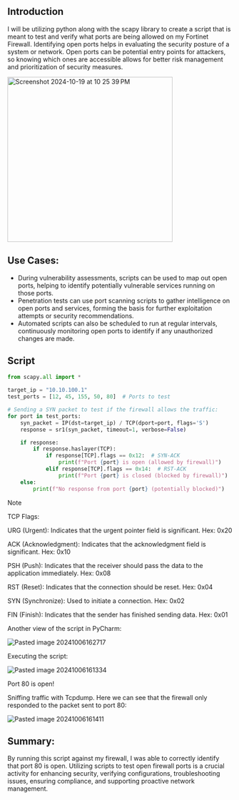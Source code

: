 ## Introduction

I will be utilizing python along with the scapy library to create a script that is meant to test and verify what ports are being allowed on my Fortinet Firewall. Identifying open ports helps in evaluating the security posture of a system or network. Open ports can be potential entry points for attackers, so knowing which ones are accessible allows for better risk management and prioritization of security measures.

<img width="370" alt="Screenshot 2024-10-19 at 10 25 39 PM" src="https://github.com/user-attachments/assets/7e1434c5-79f4-45e4-a8ff-4ec6ddb066d6">

## Use Cases:

+ During vulnerability assessments, scripts can be used to map out open ports, helping to identify potentially vulnerable services running on those ports.
+ Penetration tests can use port scanning scripts to gather intelligence on open ports and services, forming the basis for further exploitation attempts or security recommendations.
+ Automated scripts can also be scheduled to run at regular intervals, continuously monitoring open ports to identify if any unauthorized changes are made.

## Script

```python
from scapy.all import *

target_ip = "10.10.100.1"
test_ports = [12, 45, 155, 50, 80]  # Ports to test

# Sending a SYN packet to test if the firewall allows the traffic:
for port in test_ports:
    syn_packet = IP(dst=target_ip) / TCP(dport=port, flags='S')
    response = sr1(syn_packet, timeout=1, verbose=False)

    if response:
        if response.haslayer(TCP):
            if response[TCP].flags == 0x12:  # SYN-ACK
                print(f"Port {port} is open (allowed by firewall)")
            elif response[TCP].flags == 0x14:  # RST-ACK
                print(f"Port {port} is closed (blocked by firewall)")
    else:
        print(f"No response from port {port} (potentially blocked)")

```

> [!NOTE]
> 
> TCP Flags:
> 
> URG (Urgent): Indicates that the urgent pointer field is significant.
> Hex: 0x20
> 
> ACK (Acknowledgment): Indicates that the acknowledgment field is significant.
> Hex: 0x10
>
> PSH (Push): Indicates that the receiver should pass the data to the application immediately.
> Hex: 0x08
>
> RST (Reset): Indicates that the connection should be reset.
>Hex: 0x04
>
> SYN (Synchronize): Used to initiate a connection.
> Hex: 0x02
>
> FIN (Finish): Indicates that the sender has finished sending data.
> Hex: 0x01

Another view of the script in PyCharm:

![Pasted image 20241006162717](https://github.com/user-attachments/assets/16a6a7c0-4b0a-4a8f-b7ba-7cf87c8dab37)

Executing the script:

![Pasted image 20241006161334](https://github.com/user-attachments/assets/13db4237-c0f1-4987-8cbc-7c155608ce1f)

Port 80 is open!

Sniffing traffic with Tcpdump. Here we can see that the firewall only responded to the packet sent to port 80:

![Pasted image 20241006161411](https://github.com/user-attachments/assets/aadc0ab8-2433-478f-bce5-efa42cb2b7ae)

## Summary: 

By running this script against my firewall, I was able to correctly identify that port 80 is open. Utilizing scripts to test open firewall ports is a crucial activity for enhancing security, verifying configurations, troubleshooting issues, ensuring compliance, and supporting proactive network management.
